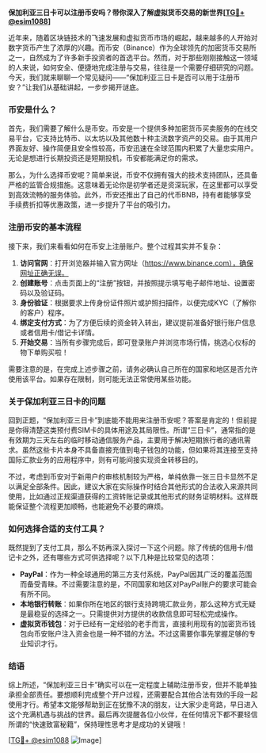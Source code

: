 **保加利亚三日卡可以注册币安吗？带你深入了解虚拟货币交易的新世界[[TG💪+ @esim1088](https://t.me/s/esim1088)]**

近年来，随着区块链技术的飞速发展和虚拟货币市场的崛起，越来越多的人开始对数字货币产生了浓厚的兴趣。而币安（Binance）作为全球领先的加密货币交易所之一，自然成为了许多新手投资者的首选平台。然而，对于那些刚刚接触这一领域的人来说，如何安全、便捷地完成注册与交易，往往是一个需要仔细研究的问题。今天，我们就来聊聊一个常见疑问——“保加利亚三日卡是否可以用于注册币安？”让我们从基础讲起，一步步揭开谜底。

### 币安是什么？

首先，我们需要了解什么是币安。币安是一个提供多种加密货币买卖服务的在线交易平台，它支持比特币、以太坊以及其他数十种主流数字资产的交易。由于其用户界面友好、操作简便且安全性较高，币安迅速在全球范围内积累了大量忠实用户。无论是想进行长期投资还是短期投机，币安都能满足你的需求。

那么，为什么选择币安呢？简单来说，币安不仅拥有强大的技术支持团队，还具备严格的监管合规措施。这意味着无论你是初学者还是资深玩家，在这里都可以享受到高效流畅的服务体验。此外，币安还推出了自己的代币BNB，持有者能够享受手续费折扣等优惠政策，进一步提升了平台的吸引力。

### 注册币安的基本流程

接下来，我们来看看如何在币安上注册账户。整个过程其实并不复杂：

1. **访问官网**：打开浏览器并输入官方网址（https://www.binance.com），确保网址正确无误。
2. **创建账号**：点击页面上的“注册”按钮，并按照提示填写电子邮件地址、设置密码以及验证码。
3. **身份验证**：根据要求上传身份证件照片或护照扫描件，以便完成KYC（了解你的客户）程序。
4. **绑定支付方式**：为了方便后续的资金转入转出，建议提前准备好银行账户信息或者信用卡/借记卡详情。
5. **开始交易**：当所有步骤完成后，即可登录账户并浏览市场行情，挑选心仪标的物下单购买啦！

需要注意的是，在完成上述步骤之前，请务必确认自己所在的国家和地区是否允许使用该平台。如果存在限制，则可能无法正常使用某些功能。

### 关于保加利亚三日卡的问题

回到正题，“保加利亚三日卡”到底能不能用来注册币安呢？答案是肯定的！但前提是你得清楚这类预付费SIM卡的具体用途及其局限性。所谓“三日卡”，通常指的是有效期为三天左右的临时移动通信服务产品，主要用于解决短期旅行者的通讯需求。虽然这些卡片本身不具备直接充值到电子钱包的功能，但如果将其连接至支持国际汇款业务的应用程序中，则有可能间接实现资金转移目的。

不过，考虑到币安对于新用户的审核机制较为严格，单纯依靠一张三日卡显然不足以满足全部条件。因此，建议大家在实际操作时结合其他形式的合法收入来源共同使用，比如通过正规渠道获得的工资转账记录或其他形式的财务证明材料。这样既能保证整个流程更加顺畅，也能避免不必要的麻烦。

### 如何选择合适的支付工具？

既然提到了支付工具，那么不妨再深入探讨一下这个问题。除了传统的信用卡/借记卡之外，还有哪些方式可供选择呢？以下几种是比较常见的选项：

- **PayPal**：作为一种全球通用的第三方支付系统，PayPal因其广泛的覆盖范围而备受青睐。不过需要注意的是，不同国家和地区对PayPal账户的要求可能会有所不同。
- **本地银行转账**：如果你所在地区的银行支持跨境汇款业务，那么这种方式无疑是最稳妥的选择之一。只需提供对方提供的收款信息即可轻松完成操作。
- **虚拟货币钱包**：对于已经有一定经验的老手而言，直接利用现有的加密货币钱包向币安账户注入资金也是一种不错的方法。不过这需要你事先掌握足够的专业知识才行。

### 结语

综上所述，“保加利亚三日卡”确实可以在一定程度上辅助注册币安，但并不能单独承担全部责任。要想顺利完成整个开户过程，还需要配合其他合法有效的手段一起使用才行。希望本文能够帮助到正在犹豫不决的朋友，让大家少走弯路，早日进入这个充满机遇与挑战的世界。最后再次提醒各位小伙伴，在任何情况下都不要轻信所谓的“快速致富秘籍”，保持理性思考才是成功的关键哦！

[[TG💪+ @esim1088](https://t.me/s/esim1088) ![Image](https://i.postimg.cc/4NQfJmqS/Snipaste-2025-05-13-00-14-12.png)]